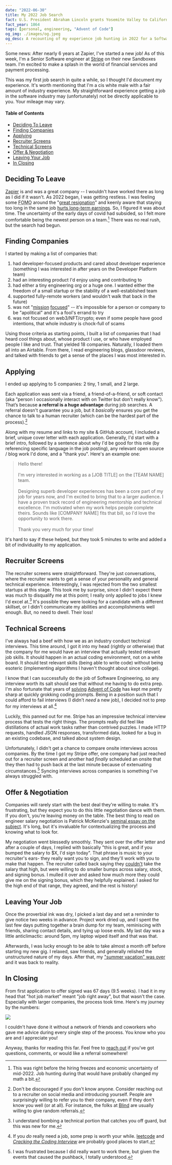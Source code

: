 ```yaml
---
date: "2022-06-30"
title: My 2022 Job Search
fact: U.S. President Abraham Lincoln grants Yosemite Valley to California for "public use, resort and recreation".
fact_year: 1864
tags: [personal, engineering, "Advent of Code"]
og_img: ./images/og.jpeg
og_desc: A recounting of my experience job hunting in 2022 for a Software Engineering position.
---
```


Some news: After nearly 6 years at Zapier, I've started a new job! As of this week, I'm a Senior Software engineer at [Stripe](https://stripe.com/) on their new Sandboxes team. I'm excited to make a splash in the world of financial services and payment processing.

This was my first job search in quite a while, so I thought I'd document my experience. It's worth mentioning that I'm a cis white male with a fair amount of industry experience. My straightforward experience getting a job in the software industry may (unfortunately) not be directly applicable to you. Your mileage may vary.

#### Table of Contents

<!-- START doctoc generated TOC please keep comment here to allow auto update -->
<!-- DON'T EDIT THIS SECTION, INSTEAD RE-RUN doctoc TO UPDATE -->

- [Deciding To Leave](#deciding-to-leave)
- [Finding Companies](#finding-companies)
- [Applying](#applying)
- [Recruiter Screens](#recruiter-screens)
- [Technical Screens](#technical-screens)
- [Offer & Negotiation](#offer--negotiation)
- [Leaving Your Job](#leaving-your-job)
- [In Closing](#in-closing)

<!-- END doctoc generated TOC please keep comment here to allow auto update -->

## Deciding To Leave

[Zapier](https://zapier.com/) is and was a great company -- I wouldn't have worked there as long as I did if it wasn't. As 2022 began, I was getting restless. I was feeling some <abbr title="Fear of Missing Out">FOMO</abbr> around the "[great resignation](https://en.wikipedia.org/wiki/Great_Resignation)" and keenly aware that staying too long in the same job [hurts long-term earnings](https://www.forbes.com/sites/cameronkeng/2014/06/22/employees-that-stay-in-companies-longer-than-2-years-get-paid-50-less). So, I figured it was about time. The uncertainty of the early days of covid had subsided, so I felt more comfortable being the newest person on a team.[^1] There was no real rush, but the search had begun.

## Finding Companies

I started by making a list of companies that:

1. had developer-focused products and cared about developer experience (something I was interested in after years on the Developer Platform team)
2. had an interesting product I'd enjoy using and contributing to
3. had either a tiny engineering org or a huge one. I wanted either the freedom of a small startup or the stability of a well-established team
4. supported fully-remote workers (and wouldn't walk that back in the future)
5. was not "[mission](https://world.hey.com/jason/changes-at-basecamp-7f32afc5) [focused](https://blog.coinbase.com/coinbase-is-a-mission-focused-company-af882df8804)" -- it's impossible for a person or company to be "apolitical" and it's a fool's errand to try
6. was not focused on web3/NFT/crypto; even if some people have good intentions, that whole industry is chock-full of scams

Using those criteria as starting points, I built a list of companies that I had heard cool things about, whose product I use, or who have employed people I like and trust. That yielded 18 companies. Naturally, I loaded them all into an Airtable. From there, I read engineering blogs, glassdoor reviews, and talked with friends to get a sense of the places I was most interested in.

## Applying

I ended up applying to 5 companies: 2 tiny, 1 small, and 2 large.

Each application was sent via a friend, a friend-of-a-friend, or soft contact (aka "person I occasionally interact with on Twitter but don't really know"). That’s because **a referral is a huge advantage** during job searches. A referral doesn't guarantee you a job, but it _basically_ ensures you get the chance to talk to a human recruiter (which can be the hardest part of the process).[^2]

Along with my resume and links to my site & GitHub account, I included a brief, unique cover letter with each application. Generally, I'd start with a brief intro, followed by a sentence about why I'd be good for this role (by referencing specific language in the job posting), any relevant open source / blog work I'd done, and a "thank you". Here's an example one:

> Hello there!<br/><br/>I'm very interested in working as a [JOB TITLE] on the [TEAM NAME] team.<br/><br/>Designing superb developer experiences has been a core part of my job for years now, and I'm excited to bring that to a larger audience. I have a proven track record of engineering mentorship and technical excellence. I'm motivated when my work helps people complete theirs. Sounds like [COMPANY NAME] fits that bill, so I'd love the opportunity to work there.<br/><br/>Thank you very much for your time!

It's hard to say if these helped, but they took 5 minutes to write and added a bit of individuality to my application.

## Recruiter Screens

The recruiter screens were straightforward. They're just conversations, where the recruiter wants to get a sense of your personality and general technical experience. Interestingly, I was rejected from the two smallest startups at this stage. This took me by surprise, since I didn't expect there was much to disqualify me at this point; I really only applied to jobs I knew I'd excel at.[^3] It's possible they were looking for a candidate with a different skillset, or I didn't communicate my abilities and accomplishments well enough. But, no need to dwell. Their loss!

## Technical Screens

I've always had a beef with how we as an industry conduct technical interviews. This time around, I got it into my head (rightly or otherwise) that the company for me would have an interview that actually tested relevant job skills. It should happen in an actual coding environment, not on a white board. It should test relevant skills (being able to write code) without being esoteric (implementing algorithms I haven't thought about since college).

I know that I can successfully do the job of Software Engineering, so any interview worth its salt should see that without me having to do extra prep. I'm also fortunate that years of [solving](https://advent-of-code.xavd.id/) [Advent of Code](https://adventofcode.com/) has kept me pretty sharp at quickly grokking coding prompts. Being in a position such that I could afford to fail interviews (I didn't _need_ a new job), I decided not to prep for my interviews at all.[^4]

Luckily, this panned out for me. Stripe has an impressive technical interview process that tests the right things. The prompts really did feel like distillations of actual work tasks rather than contrived puzzles. I made HTTP requests, handled JSON responses, transformed data, looked for a bug in an existing codebase, and talked about system design.

Unfortunately, I didn't get a chance to compare onsite interviews across companies. By the time I got my Stripe offer, one company had just reached out for a recruiter screen and another had _finally_ scheduled an onsite that they then had to push back at the last minute because of extenuating circumstances.[^5] Syncing interviews across companies is something I've always struggled with.

## Offer & Negotiation

Companies will rarely start with the best deal they're willing to make. It's frustrating, but they expect you to do this little negotiation dance with them. If you don't, you're leaving money on the table. The best thing to read on engineer salary negotiation is Patrick McKenzie's [seminal essay on the subject](https://www.kalzumeus.com/2012/01/23/salary-negotiation/). It's long, but it's invaluable for contextualizing the process and knowing what to look for.

My negotiation went blessedly smoothly. They sent over the offer letter and after a couple of days, I replied with basically "this is great, and if you bumped the salary to $X, I'd sign today". That phrase is music to your recruiter's ears- they really want you to sign, and they'll work with you to make that happen. The recruiter called back saying they [couldn't](https://getyarn.io/yarn-clip/caa8db6b-913c-46f5-8b91-0beed8fd2f9e) take the salary that high, but were willing to do smaller bumps across salary, stock, and signing bonus. I mulled it over and asked how much more they could give me on the signing bonus, which they helpfully explained. I asked for the high end of that range, they agreed, and the rest is history!

## Leaving Your Job

Once the proverbial ink was dry, I picked a last day and set a reminder to give notice two weeks in advance. Project work dried up, and I spent the last few days putting together a brain dump for my team, reminiscing with friends, sharing contact details, and tying up loose ends. My last day was a little anticlimactic: around 5pm, my laptop wiped itself and that was that.

Afterwards, I was lucky enough to be able to take almost a month off before starting my new gig. I relaxed, saw friends, and generally relished the unstructured nature of my days. After that, my ["summer vacation" was over](https://www.youtube.com/watch?v=UxdimFWnJ4w) and it was back to reality.

## In Closing

From first application to offer signed was 67 days (9.5 weeks). I had it in my head that "hot job market" meant "job right away", but that wasn't the case. Especially with larger companies, the process took time. Here's my journey by the numbers:

![](./images/sankey-2022.png)

I couldn't have done it without a network of friends and coworkers who gave me advice during every single step of the process. You know who you are and I appreciate you!

Anyway, thanks for reading this far. Feel free to [reach out](/contact) if you've got questions, comments, or would like a referral somewhere!

[^1]: This was right before the hiring freezes and economic uncertainty of mid-2022. Job hunting during that would have probably changed my math a bit.
[^2]: Don't be discouraged if you don't know anyone. Consider reaching out to a recruiter on social media and introducing yourself. People are surprisingly willing to refer you to their company, even if they don't know you well (or at all). For instance, the folks at [Blind](https://www.teamblind.com/) are usually willing to give random referrals.
[^3]: I understand bombing a technical portion that catches you off guard, but this was new for me.
[^4]: If you _do_ really need a job, some prep is worth your while. [leetcode](https://leetcode.com/) and [_Cracking the Coding Interview_](https://www.crackingthecodinginterview.com/) are probably good places to start.
[^5]: I was frustrated because I did really want to work there, but given the events that caused the pushback, I totally understood.
